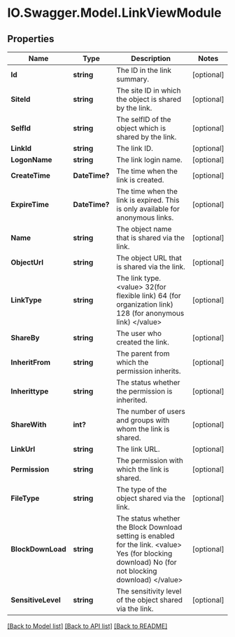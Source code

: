 # IO.Swagger.Model.LinkViewModule
## Properties

Name | Type | Description | Notes
------------ | ------------- | ------------- | -------------
**Id** | **string** | The ID in the link summary. | [optional] 
**SiteId** | **string** | The site ID in which the object is shared by the link. | [optional] 
**SelfId** | **string** | The selfID of the object which is shared by the link. | [optional] 
**LinkId** | **string** | The link ID. | [optional] 
**LogonName** | **string** | The link login name. | [optional] 
**CreateTime** | **DateTime?** | The time when the link is created. | [optional] 
**ExpireTime** | **DateTime?** | The time when the link is expired.  This is only available for anonymous links. | [optional] 
**Name** | **string** | The object name that is shared via the link. | [optional] 
**ObjectUrl** | **string** | The object URL that is shared via the link. | [optional] 
**LinkType** | **string** | The link type.  &lt;value&gt;  32(for flexible link)  64 (for organization link)  128 (for anonymous link)  &lt;/value&gt; | [optional] 
**ShareBy** | **string** | The user who created the link. | [optional] 
**InheritFrom** | **string** | The parent from which the permission inherits. | [optional] 
**Inherittype** | **string** | The status whether the permission is inherited. | [optional] 
**ShareWith** | **int?** | The number of users and groups with whom the link is shared. | [optional] 
**LinkUrl** | **string** | The link URL. | [optional] 
**Permission** | **string** | The permission with which the link is shared. | [optional] 
**FileType** | **string** | The type of the object shared via the link. | [optional] 
**BlockDownLoad** | **string** | The status whether the Block Download setting is enabled for the link.  &lt;value&gt;  Yes (for blocking download)  No (for not blocking download)  &lt;/value&gt; | [optional] 
**SensitiveLevel** | **string** | The sensitivity level of the object shared via the link. | [optional] 

[[Back to Model list]](../README.md#documentation-for-models) [[Back to API list]](../README.md#documentation-for-api-endpoints) [[Back to README]](../README.md)

